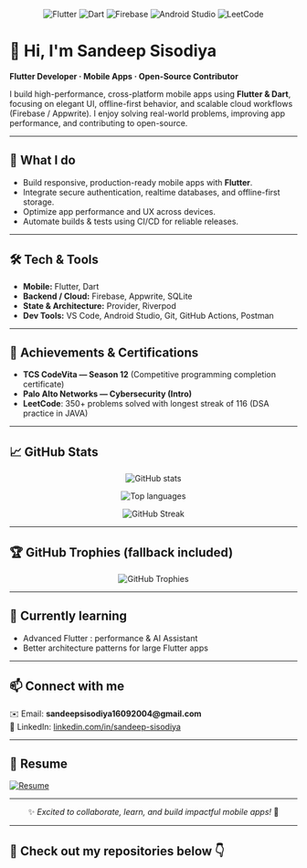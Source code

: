 <!-- ==================== -->
<!--  Sandeep's Profile  -->
<!-- ==================== -->

<p align="center">
  <img src="https://img.shields.io/badge/Flutter-02569B?style=for-the-badge&logo=flutter&logoColor=white" alt="Flutter" />
  <img src="https://img.shields.io/badge/Dart-0175C2?style=for-the-badge&logo=dart&logoColor=white" alt="Dart" />
  <img src="https://img.shields.io/badge/Firebase-FFCA28?style=for-the-badge&logo=firebase&logoColor=black" alt="Firebase" />
  <img src="https://img.shields.io/badge/AndroidStudio-3DDC84?style=for-the-badge&logo=android&logoColor=white" alt="Android Studio" />
  <img src="https://img.shields.io/badge/LeetCode-FFA116?style=for-the-badge&logo=leetcode&logoColor=white" alt="LeetCode" />

</p>

# 👋 Hi, I'm **Sandeep Sisodiya**

**Flutter Developer · Mobile Apps · Open-Source Contributor**

I build high-performance, cross-platform mobile apps using **Flutter & Dart**, focusing on elegant UI, offline-first behavior, and scalable cloud workflows (Firebase / Appwrite). I enjoy solving real-world problems, improving app performance, and contributing to open-source.

---

## 🔭 What I do
- Build responsive, production-ready mobile apps with **Flutter**.  
- Integrate secure authentication, realtime databases, and offline-first storage.  
- Optimize app performance and UX across devices.  
- Automate builds & tests using CI/CD for reliable releases.

---

## 🛠️ Tech & Tools
- **Mobile:** Flutter, Dart  
- **Backend / Cloud:** Firebase, Appwrite, SQLite  
- **State & Architecture:** Provider, Riverpod
- **Dev Tools:** VS Code, Android Studio, Git, GitHub Actions, Postman

---


## 🏅 Achievements & Certifications
- **TCS CodeVita — Season 12** (Competitive programming completion certificate)  
- **Palo Alto Networks — Cybersecurity (Intro)**  
- **LeetCode**: 350+ problems solved with longest streak of 116 (DSA practice in JAVA)  

---

## 📈 GitHub Stats

<p align="center">
  <img src="https://github-readme-stats.vercel.app/api?username=Sandeep-Sisodiya&show_icons=true&theme=radical" alt="GitHub stats" />
</p>

<p align="center">
  <img src="https://github-readme-stats.vercel.app/api/top-langs/?username=Sandeep-Sisodiya&layout=compact&theme=radical" alt="Top languages" />
</p>

<p align="center">
  <img src="https://github-readme-streak-stats.herokuapp.com/?user=Sandeep-Sisodiya&theme=radical" alt="GitHub Streak" />
</p>

---

## 🏆 GitHub Trophies (fallback included)
<p align="center">
  <!-- Primary trophies widget (third-party service) -->
  <img src="https://github-profile-trophy.vercel.app/?username=Sandeep-Sisodiya&theme=radical&no-frame=true&row=1&column=6" alt="GitHub Trophies" />
  
---

## 🌱 Currently learning
- Advanced Flutter :  performance & AI Assistant 
- Better architecture patterns for large Flutter apps

---

## 📫 Connect with me
<p>
  ✉️ Email: <strong>sandeepsisodiya16092004@gmail.com</strong><br/>
  🔗 LinkedIn: <a href="https://www.linkedin.com/in/sandeep-sisodiya-830114298/">linkedin.com/in/sandeep-sisodiya</a><br/>
</p>

---
## 📄 Resume  

<a href="https://drive.google.com/file/d/1ipTYrT3eGsMAJ4cowFwt7-ifUPwvaJnO/view?usp=sharing" target="_blank">
  <img src="https://img.shields.io/badge/Resume-0A66C2?style=for-the-badge&logo=google-drive&logoColor=white" alt="Resume" />
</a>

---


<p align="center">✨ <em>Excited to collaborate, learn, and build impactful mobile apps!</em> 🚀</p>

---

## 🚀 Check out my repositories below 👇

